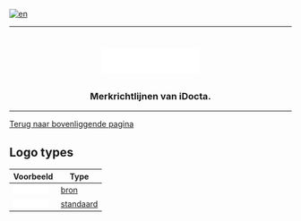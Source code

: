[![en](https://img.shields.io/badge/lang-en-red.svg)](https://github.com/iDocta/brand-guide/blob/main/logo/README.md)

---

<h1 align="center">
    <a href="https://www.idocta.be"><img src="https://raw.githubusercontent.com/iDocta/brand-guide/main/logo/source/light.svg" width="175px" alt="iDocta"></a>
</h1>
 
<h3 align="center">Merkrichtlijnen van iDocta.</h3>

---

[Terug naar bovenliggende pagina](../README.nl.md)

## Logo types

| Voorbeeld                                                                                                            | Type                                                                       |
| -------------------------------------------------------------------------------------------------------------------- | -------------------------------------------------------------------------- |
| <img src='https://github.com/iDocta/brand-guide/blob/main/logo/source/light.svg?raw=true' width='64' alt=''/>        | [bron](https://github.com/iDocta/brand-guide/blob/main/logo/source)        |
| <img src='https://github.com/iDocta/brand-guide/blob/main/logo/standard/light-2048.png?raw=true' width='64' alt=''/> | [standaard](https://github.com/iDocta/brand-guide/blob/main/logo/standard) |
